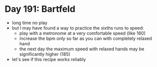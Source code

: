 # Day 191: Bartfeld

- long time no play
- but I may have found a way to practice the sixths runs to speed:
  - play with a metronome at a very comfortable speed (like 160)
  - increase the bpm only so far as you can with completely relaxed hand
  - the next day the maximum speed with relaxed hands may be significantly higher (185)
- let's see if this recipe works reliably
